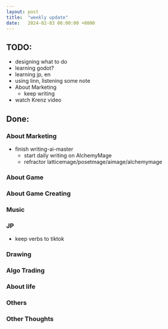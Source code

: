 ```yaml
---
layout: post
title:  "weekly update"
date:   2024-02-03 06:00:00 +0800
---
```


## TODO:
* designing what to do
* learning godot?
* learning jp, en
* using linn, listening some note
* About Marketing
  * keep writing
* watch Krenz video

## Done:

### About Marketing
* finish writing-ai-master 
  * start daily writing on AlchemyMage
  * refractor latticemage/posetmage/aimage/alchemymage

### About Game


### About Game Creating

### Music

### JP
* keep verbs to tiktok

### Drawing


### Algo Trading

### About life

### Others


### Other Thoughts
